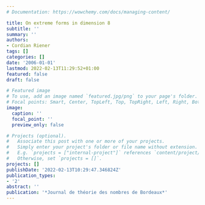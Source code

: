 ```yaml
---
# Documentation: https://wowchemy.com/docs/managing-content/

title: On extreme forms in dimension 8
subtitle: ''
summary: ''
authors:
- Cordian Riener
tags: []
categories: []
date: '2006-01-01'
lastmod: 2022-02-13T11:29:52+01:00
featured: false
draft: false

# Featured image
# To use, add an image named `featured.jpg/png` to your page's folder.
# Focal points: Smart, Center, TopLeft, Top, TopRight, Left, Right, BottomLeft, Bottom, BottomRight.
image:
  caption: ''
  focal_point: ''
  preview_only: false

# Projects (optional).
#   Associate this post with one or more of your projects.
#   Simply enter your project's folder or file name without extension.
#   E.g. `projects = ["internal-project"]` references `content/project/deep-learning/index.md`.
#   Otherwise, set `projects = []`.
projects: []
publishDate: '2022-02-13T10:29:47.346824Z'
publication_types:
- '2'
abstract: ''
publication: '*Journal de théorie des nombres de Bordeaux*'
---
```

